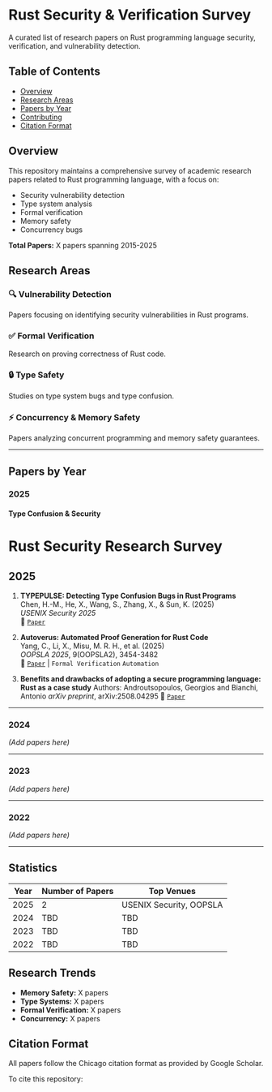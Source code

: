 # Rust Security & Verification Survey

A curated list of research papers on Rust programming language security, verification, and vulnerability detection.

## Table of Contents
- [Overview](#overview)
- [Research Areas](#research-areas)
- [Papers by Year](#papers-by-year)
- [Contributing](#contributing)
- [Citation Format](#citation-format)

## Overview

This repository maintains a comprehensive survey of academic research papers related to Rust programming language, with a focus on:
- Security vulnerability detection
- Type system analysis
- Formal verification
- Memory safety
- Concurrency bugs

**Total Papers:** X papers spanning 2015-2025

## Research Areas

### 🔍 Vulnerability Detection
Papers focusing on identifying security vulnerabilities in Rust programs.

### ✅ Formal Verification
Research on proving correctness of Rust code.

### 🔒 Type Safety
Studies on type system bugs and type confusion.

### ⚡ Concurrency & Memory Safety
Papers analyzing concurrent programming and memory safety guarantees.

---

## Papers by Year

### 2025

#### Type Confusion & Security

# Rust Security Research Survey

## 2025

1. **TYPEPULSE: Detecting Type Confusion Bugs in Rust Programs**  
   Chen, H.-M., He, X., Wang, S., Zhang, X., & Sun, K. (2025)  
   *USENIX Security 2025*  
   📄 [`Paper`](https://www.usenix.org/conference/usenixsecurity25/presentation/chen-hung-mao)

2. **Autoverus: Automated Proof Generation for Rust Code**  
   Yang, C., Li, X., Misu, M. R. H., et al. (2025)  
   *OOPSLA 2025*, 9(OOPSLA2), 3454-3482  
   📄 [`Paper`](https://dl.acm.org/doi/pdf/10.1145/3763174) | `Formal Verification` `Automation`

3. **Benefits and drawbacks of adopting a secure programming language: Rust as a case study**
   Authors: Androutsopoulos, Georgios and Bianchi, Antonio
   *arXiv preprint*, arXiv:2508.04295
  📄 [`Paper`](https://arxiv.org/pdf/2506.15648)

---

### 2024

*(Add papers here)*

---

### 2023

*(Add papers here)*

---

### 2022

*(Add papers here)*

---

## Statistics

| Year | Number of Papers | Top Venues |
|------|------------------|------------|
| 2025 | 2 | USENIX Security, OOPSLA |
| 2024 | TBD | TBD |
| 2023 | TBD | TBD |
| 2022 | TBD | TBD |

## Research Trends

- **Memory Safety:** X papers
- **Type Systems:** X papers
- **Formal Verification:** X papers
- **Concurrency:** X papers

## Citation Format

All papers follow the Chicago citation format as provided by Google Scholar.

To cite this repository:
```bibtex
